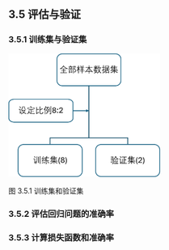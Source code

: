 
## 3.5 评估与验证

### 3.5.1 训练集与验证集

<img src="./img/train_val.png" width=300>

图 3.5.1 训练集和验证集

### 3.5.2 评估回归问题的准确率

### 3.5.3 计算损失函数和准确率


